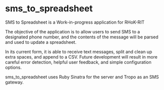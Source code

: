 sms_to_spreadsheet
==================

SMS to Spreadsheet is a Work-in-progress application for RHoK-RIT

The objective of the application is to allow users to send SMS to a designated phone number, and the contents of the message will be parsed and used to update a spreadsheet.

In its current form, it is able to receive text messages, split and clean up extra spaces, and append to a CSV. Future development will result in more careful error detection, helpful user feedback, and simple configuration options. 

sms_to_spreadsheet uses Ruby Sinatra for the server and Tropo as an SMS gateway.

